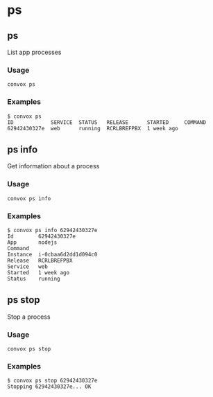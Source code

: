 # ps

## ps

List app processes

### Usage

    convox ps

### Examples

    $ convox ps
    ID            SERVICE  STATUS   RELEASE      STARTED     COMMAND
    62942430327e  web      running  RCRLBREFPBX  1 week ago

## ps info

Get information about a process

### Usage

    convox ps info

### Examples

    $ convox ps info 62942430327e
    Id        62942430327e
    App       nodejs
    Command
    Instance  i-0cbaa6d2dd1d094c0
    Release   RCRLBREFPBX
    Service   web
    Started   1 week ago
    Status    running

## ps stop

Stop a process

### Usage

    convox ps stop

### Examples

    $ convox ps stop 62942430327e
    Stopping 62942430327e... OK